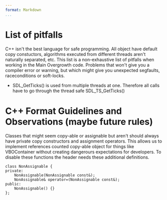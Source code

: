 ```yaml
---
format: Markdown
...
```


# List of pitfalls

C++ isn't the best language for safe programming. All object have default copy constuctors, algorithms executed from different threads aren't naturally separated, etc. This list is a non-exhaustive list of pitfalls when working in the Main Overgrowth code. Problems that won't give you a compiler error or warning, but which might give you unexpected segfaults, raceconditions or soft-locks.

 - SDL_GetTicks() is used from multiple threads at one. Therefore all calls have to go through the thread safe SDL_TS_GetTicks()

# C++ Format Guidelines and Observations (maybe future rules)

Classes that might seem copy-able or assignable but aren't should always have private copy constructors and assignment operators. This allows us to implement references counted copy-able object for things like VBOContainer without creating dangerours expectations for developers. To disable these functions the header needs these additional definitions.

    class NonAssignable {
    private:
        NonAssignable(NonAssignable const&);
        NonAssignable& operator=(NonAssignable const&);
    public:
        NonAssignable() {}
    };
